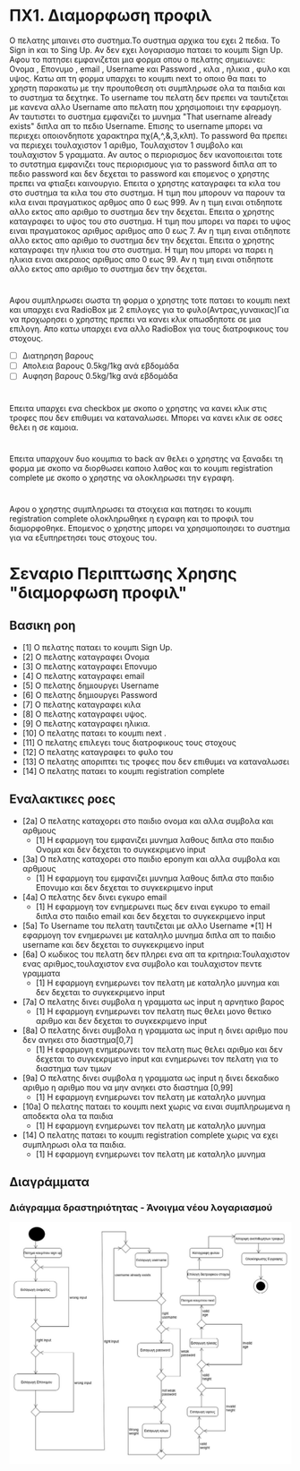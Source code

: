 # ΠΧ1. Διαμορφωση προφιλ

Ο πελατης μπαινει στο συστημα.Το συστημα αρχικα του εχει 2 πεδια. Το Sign in και το Sing Up. Αν δεν εχει λογαριασμο παταει το κουμπι Sign Up. Αφου το πατησει εμφανιζεται μια φορμα οπου ο πελατης σημειωνει: Ονομα , Επονυμο , email , Username και Password , κιλα , ηλικια , φυλο και υψος. Κατω απ τη φορμα υπαρχει το κουμπι next το οποιο θα παει το χρηστη παρακατω με την προυποθεση οτι συμπληρωσε ολα τα παιδια και το συστημα τα δεχτηκε. To username του πελατη δεν πρεπει να ταυτιζεται με κανενα αλλο Username απο πελατη που χρησιμοποιει την εφαρμογη. Αν ταυτιστει το συστημα εμφανιζει το μυνημα "That username already exists" διπλα απ το πεδιο Username. Eπισης τo username μπορει να περιεχει οποιονδηποτε χαρακτηρα πχ(Α,^,&,3,κλπ). Το password θα πρεπει να περιεχει τουλαχιστον 1 αριθμο, Τουλαχιστον 1 συμβολο και τουλαχιστον 5 γραμματα. Αν αυτος ο περιορισμος δεν ικανοποιειται τοτε  το συτστημα εμφανιζει τους περιορισμους για το password διπλα απ το πεδιο password και δεν δεχεται το password και επομενος ο χρηστης πρεπει να φτιαξει καινουργιο. Επειτα ο χρηστης καταγραφει τα κιλα του στο συστημα τα κιλα του στο συστημα. Η τιμη που μπορουν να παρουν τα κιλα ειναι πραγματικος αρθμος απο 0 εως 999. Αν η τιμη ειναι οτιδηποτε αλλο εκτος απο αριθμο το συστημα δεν την δεχεται. Επειτα ο χρηστης καταγραφει το υψος του στο συστημα. Η τιμη που μπορει να παρει το υψος ειναι πραγματοκος αριθμος αριθμος απο 0 εως 7. Αν η τιμη ειναι οτιδηποτε αλλο εκτος απο αριθμο το συστημα δεν την δεχεται. Επειτα ο χρηστης καταγραφει την ηλικια του στο συστημα. Η τιμη που μπορει να παρει η ηλικια ειναι ακεραιος αριθμος απο 0 εως 99. Αν η τιμη ειναι οτιδηποτε αλλο εκτος απο αριθμο το συστημα δεν την δεχεται.

#
Αφου συμπληρωσει σωστα τη φορμα ο χρηστης τοτε παταει το κουμπι next και υπαρχει ενα RadioBox με 2 επιλογες για το φυλο(Αντρας,γυναικας)Για να προχωρησει ο χρηστης πρεπει να κανει κλικ οπωσδηποτε σε μια επιλογη.
Απο κατω υπαρχει ενα αλλο RadioBox για τους διατροφικους του στοχους.

* [ ] Διατηρηση βαρους
* [ ] Απολεια βαρους 0.5kg/1kg ανά εβδομάδα
* [ ] Αυφηση βαρους 0.5kg/1kg ανά εβδομάδα

#
Επειτα υπαρχει ενα checkbox με σκοπο ο χρηστης να κανει κλικ στις τροφες που δεν επιθυμει να καταναλωσει. Μπορει να κανει κλικ σε οσες θελει η σε καμοια.

#
Επειτα υπαρχουν δυο κουμπια το back αν θελει ο χρηστης να ξαναδει τη φορμα με σκοπο να διορθωσει καποιο λαθος και το κουμπι registration complete με σκοπο ο χρηστης να ολοκληρωσει την εγραφη.

#
Αφου  ο χρηστης συμπληρωσει τα στοιχεια και πατησει το κουμπι registration complete ολοκληρωθηκε η εγραφη και το προφιλ του διαμορφοθηκε. Επομενος ο χρηστης μπορει να χρησιμοποιησει το συστημα για να εξυπηρετησει τους στοχους του.



# Σεναριο Περιπτωσης Χρησης "διαμορφωση προφιλ"

## Βασικη ροη

* [1]  Ο πελατης  παταει το κουμπι Sign Up.
* [2]  O πελατης καταγραφει Ονομα
* [3]  O πελατης καταγραφει Επονυμο
* [4]  O πελατης καταγραφει email
* [5]  O πελατης δημιουργει Username 
* [6]  O πελατης δημιουργει Password
* [7]  O πελατης καταγραφει κιλα
* [8]  O πελατης καταγραφει υψος.
* [9]  Ο πελατης καταγραφει ηλικια.
* [10] Ο πελατης  παταει το κουμπι next . 
* [11] Ο πελατης επιλεγει τους διατροφικους τους στοχους
* [12] Ο πελατης καταγραφει το φυλο του
* [13] Ο πελατης αποριπτει τις τροφες που δεν επιθυμει να καταναλωσει
* [14] Ο πελατης παταει το κουμπι registration complete

## Εναλακτικες ροες

* [2a] Ο πελατης καταχορει στο παιδιο ονομα και αλλα συμβολα και αρθμους
  * [1] Η εφαρμογη του εμφανιζει μυνημα λαθους διπλα στο παιδιο Ονομα και δεν δεχεται το συγκεκριμενο input
* [3a] Ο πελατης καταχορει στο παιδιο eponym και αλλα συμβολα και αρθμους
  * [1] Η εφαρμογη του εμφανιζει μυνημα λαθους διπλα στο παιδιο Επονυμο και δεν δεχεται το συγκεκριμενο input
* [4a] Ο πελατης δεν δινει εγκυρο email
    * [1] Η εφαρμογη τον ενημερωνει πως δεν ειναι εγκυρο το email διπλα στο παιδιο email και δεν δεχεται το συγκεκριμενο input
* [5a] To Username του πελατη ταυτιζεται με αλλο Username
     *[1] Η εφαρμογη τον ενημερωνει με καταληλο μυνημα διπλα απ το παιδιο username και δεν δεχεται το συγκεκριμενο input
* [6a] Ο κωδικος του πελατη δεν πληρει ενα απ τα κριτηρια:Τουλαχιστον ενας αριθμος,τουλαχιστον ενα συμβολο και τουλαχιστον πεντε γραμματα
  * [1] Η εφαρμογη ενημερωνει τον πελατη με καταληλο μυνημα και δεν δεχεται το συγκεκριμενο input
* [7a] Ο πελατης δινει συμβολα η γραμματα ως input η αρνητικο βαρος
  * [1] Η εφαρμογη ενημερωνει τον πελατη πως θελει μονο θετικο αριθμο  και δεν δεχεται το συγκεκριμενο input 
* [8a] Ο πελατης δινει συμβολα η γραμματα ως input η δινει αριθμο που δεν ανηκει στο διαστημα[0,7]
  * [1] Η εφαρμογη ενημερωνει τον πελατη πως θελει αριθμο και δεν δεχεται το συγκεκριμενο input και ενημερωνει τον πελατη για το διαστημα των τιμων
* [9a] Ο πελατης δινει συμβολα η γραμματα ως input η δινει δεκαδικο αριθμο η αριθμο που να μην ανηκει στο διαστημα [0,99]
  * [1] Η εφαρμογη ενημερωνει τον πελατη με καταληλο μυνημα
* [10a] Ο πελατης παταει το κουμπι next χωρις να ειναι συμπληρωμενα η αποδεκτα ολα τα παιδια
  * [1] Η εφαρμογη ενημερωνει τον πελατη με καταληλο μυνημα
* [14] Ο πελατης παταει το κουμπι registration complete χωρις να εχει συμπληρωσι ολα τα παιδια.
  * [1] Η εφαρμογη ενημερωνει τον πελατη με καταληλο μυνημα
  
## Διαγράμματα
  
### Διάγραμμα δραστηριότητας - Άνοιγμα νέου λογαριασμού
![Διάγραμμα δραστηριότητα - Άνοιγμα Λογαριασμού](Diagrams/activity-create-account.jpg)
